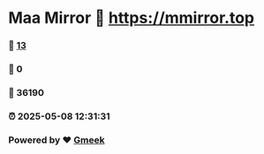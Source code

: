 # Maa Mirror :link: https://mmirror.top 
### :page_facing_up: [13](https://mmirror.top/tag.html) 
### :speech_balloon: 0 
### :hibiscus: 36190 
### :alarm_clock: 2025-05-08 12:31:31 
### Powered by :heart: [Gmeek](https://github.com/Meekdai/Gmeek)
